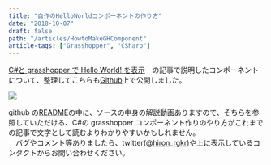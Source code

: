 ```yaml
---
title: "自作のHelloWorldコンポーネントの作り方"
date: "2018-10-07"
draft: false
path: "/articles/HowtoMakeGHComponent"
article-tags: ["Grasshopper", "CSharp"]
---
```


[C#と grasshopper で Hello World! を表示](./CS-grasshopper-HelloWorldComponent)　の記事で説明したコンポーネントについて、整理してこちらも[Github](https://github.com/hrntsm/HelloWorldGH/releases)上で公開しました。

[![](https://2.bp.blogspot.com/-c9x0l3r4drM/WRfabD79LqI/AAAAAAAABXc/1Mjxjg4jz2I8HGhe_NjyTtxpYSYpNPyMgCPcBGAYYCw/s320/%25E3%2583%2588%25E3%2583%2583%25E3%2583%2597%25E7%2594%25BB%25E5%2583%258F.PNG)](https://2.bp.blogspot.com/-c9x0l3r4drM/WRfabD79LqI/AAAAAAAABXc/1Mjxjg4jz2I8HGhe_NjyTtxpYSYpNPyMgCPcBGAYYCw/s1600/%25E3%2583%2588%25E3%2583%2583%25E3%2583%2597%25E7%2594%25BB%25E5%2583%258F.PNG)

github の[README](https://github.com/hrntsm/HelloWorldGH)の中に、ソースの中身の解説動画ありますので、そちらを参照していただける、C#の grasshopper コンポーネント作りのやり方がこれまでの記事で文字として読むよりわかりやすいかもしれません。  
　バグやコメント等ありましたら、twitter([@hiron_rgkr](https://twitter.com/hiron_rgkr?lang=ja))や上に表示しているコンタクトからお問い合わせください。
